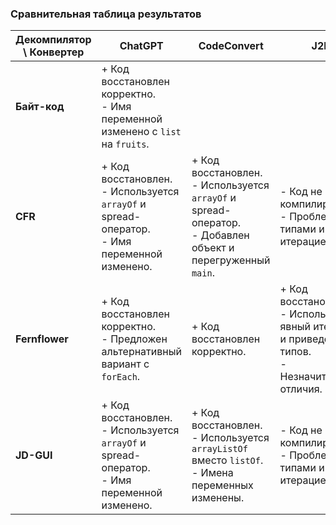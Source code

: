 ### Сравнительная таблица результатов

| **Декомпилятор \ Конвертер** | **ChatGPT**                                                                                      | **CodeConvert**                                                                                                 | **J2K**                                                                                               |
|------------------------------|--------------------------------------------------------------------------------------------------|-----------------------------------------------------------------------------------------------------------------|-------------------------------------------------------------------------------------------------------|
| **Байт-код**                 | + Код восстановлен корректно.<br>- Имя переменной изменено с `list` на `fruits`.                 |                                                                                                                 |                                                                                                       |
| **CFR**                      | + Код восстановлен.<br>- Используется `arrayOf` и spread-оператор.<br>- Имя переменной изменено. | + Код восстановлен.<br>- Используется `arrayOf` и spread-оператор.<br>- Добавлен объект и перегруженный `main`. | - Код не компилируется.<br>- Проблемы с типами и итерацией.                                           |
| **Fernflower**               | + Код восстановлен корректно.<br>- Предложен альтернативный вариант с `forEach`.                 | + Код восстановлен корректно.                                                                                   | + Код восстановлен.<br>- Используется явный итератор и приведение типов.<br>- Незначительные отличия. |
| **JD-GUI**                   | + Код восстановлен.<br>- Используется `arrayOf` и spread-оператор.<br>- Имя переменной изменено. | + Код восстановлен.<br>- Используется `arrayListOf` вместо `listOf`.<br>- Имена переменных изменены.            | - Код не компилируется.<br>- Проблемы с типами и итерацией.                                           |